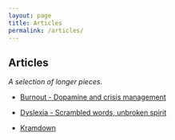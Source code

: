 ```yaml
---
layout: page
title: Articles
permalink: /articles/
---
```


## Articles
_A selection of longer pieces._

- [Burnout - Dopamine and crisis management](./burnout/Dopamine-and-crisis-management.md)
- [Dyslexia - Scrambled words, unbroken spirit](./dyslexia/Scrambled-words-unbroken-spirit.md)

- [Kramdown](./dyslexia/kramdown-test.md)

